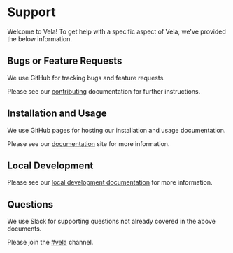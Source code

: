 # Support

Welcome to Vela! To get help with a specific aspect of Vela, we've provided the below information.

## Bugs or Feature Requests

We use GitHub for tracking bugs and feature requests.

Please see our [contributing](CONTRIBUTING.md) documentation for further instructions.

## Installation and Usage

We use GitHub pages for hosting our installation and usage documentation.

Please see our [documentation](https://go-vela.github.io/docs) site for more information.

## Local Development

Please see our [local development documentation](../DOCS.md) for more information.

## Questions

We use Slack for supporting questions not already covered in the above documents.

Please join the [#vela](https://gophers.slack.com/app_redirect?channel=CNRRKE8KY) channel.
